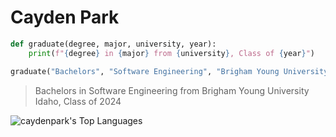 # Cayden Park

```python
def graduate(degree, major, university, year):
    print(f"{degree} in {major} from {university}, Class of {year}")

graduate("Bachelors", "Software Engineering", "Brigham Young University Idaho", 2024)
```
> Bachelors in Software Engineering from Brigham Young University Idaho, Class of 2024
 
![caydenpark's Top Languages](https://github-readme-stats.vercel.app/api/top-langs/?username=caydenpark&theme=radical&show_icons=true&hide_border=false&layout=compact)

